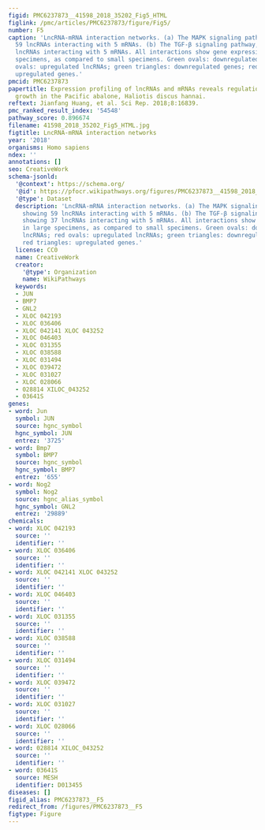 ```yaml
---
figid: PMC6237873__41598_2018_35202_Fig5_HTML
figlink: /pmc/articles/PMC6237873/figure/Fig5/
number: F5
caption: 'LncRNA-mRNA interaction networks. (a) The MAPK signaling pathway, showing
  59 lncRNAs interacting with 5 mRNAs. (b) The TGF-β signaling pathway, showing 37
  lncRNAs interacting with 5 mRNAs. All interactions show gene expression in large
  specimens, as compared to small specimens. Green ovals: downregulated lncRNAs; red
  ovals: upregulated lncRNAs; green triangles: downregulated genes; red triangles:
  upregulated genes.'
pmcid: PMC6237873
papertitle: Expression profiling of lncRNAs and mRNAs reveals regulation of muscle
  growth in the Pacific abalone, Haliotis discus hannai.
reftext: Jianfang Huang, et al. Sci Rep. 2018;8:16839.
pmc_ranked_result_index: '54548'
pathway_score: 0.896674
filename: 41598_2018_35202_Fig5_HTML.jpg
figtitle: LncRNA-mRNA interaction networks
year: '2018'
organisms: Homo sapiens
ndex: ''
annotations: []
seo: CreativeWork
schema-jsonld:
  '@context': https://schema.org/
  '@id': https://pfocr.wikipathways.org/figures/PMC6237873__41598_2018_35202_Fig5_HTML.html
  '@type': Dataset
  description: 'LncRNA-mRNA interaction networks. (a) The MAPK signaling pathway,
    showing 59 lncRNAs interacting with 5 mRNAs. (b) The TGF-β signaling pathway,
    showing 37 lncRNAs interacting with 5 mRNAs. All interactions show gene expression
    in large specimens, as compared to small specimens. Green ovals: downregulated
    lncRNAs; red ovals: upregulated lncRNAs; green triangles: downregulated genes;
    red triangles: upregulated genes.'
  license: CC0
  name: CreativeWork
  creator:
    '@type': Organization
    name: WikiPathways
  keywords:
  - JUN
  - BMP7
  - GNL2
  - XLOC 042193
  - XLOC 036406
  - XLOC 042141 XLOC 043252
  - XLOC 046403
  - XLOC 031355
  - XLOC 038588
  - XLOC 031494
  - XLOC 039472
  - XLOC 031027
  - XLOC 028066
  - 028814 XILOC_043252
  - 03641S
genes:
- word: Jun
  symbol: JUN
  source: hgnc_symbol
  hgnc_symbol: JUN
  entrez: '3725'
- word: Bmp7
  symbol: BMP7
  source: hgnc_symbol
  hgnc_symbol: BMP7
  entrez: '655'
- word: Nog2
  symbol: Nog2
  source: hgnc_alias_symbol
  hgnc_symbol: GNL2
  entrez: '29889'
chemicals:
- word: XLOC 042193
  source: ''
  identifier: ''
- word: XLOC 036406
  source: ''
  identifier: ''
- word: XLOC 042141 XLOC 043252
  source: ''
  identifier: ''
- word: XLOC 046403
  source: ''
  identifier: ''
- word: XLOC 031355
  source: ''
  identifier: ''
- word: XLOC 038588
  source: ''
  identifier: ''
- word: XLOC 031494
  source: ''
  identifier: ''
- word: XLOC 039472
  source: ''
  identifier: ''
- word: XLOC 031027
  source: ''
  identifier: ''
- word: XLOC 028066
  source: ''
  identifier: ''
- word: 028814 XILOC_043252
  source: ''
  identifier: ''
- word: 03641S
  source: MESH
  identifier: D013455
diseases: []
figid_alias: PMC6237873__F5
redirect_from: /figures/PMC6237873__F5
figtype: Figure
---
```

